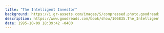 ```yaml
---
title: "The Intelligent Investor"
background: https://i.gr-assets.com/images/S/compressed.photo.goodreads.com/books/1409602421l/106835._SY75_.jpg
description: https://www.goodreads.com/book/show/106835.The_Intelligent_Investor
date: 1995-10-09 18:39:42 -0400
---
```

